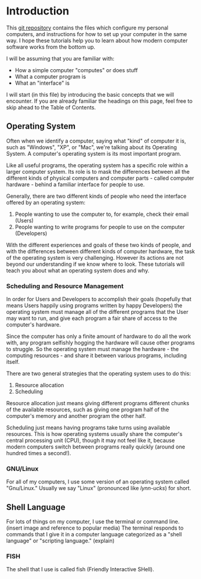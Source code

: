 # Introduction

This [git repository][about git repos - freecodecamp.org] contains the files which configure my personal computers, and instructions for how to set up your computer in the same way. I hope these tutorials help you to learn about how modern computer software works from the bottom up.

I will be assuming that you are familiar with:

- How a simple computer "computes" or does stuff
- What a computer program is
- What an "interface" is

I will start (in this file) by introducing the basic concepts that we will encounter. If you are already familiar the headings on this page, feel free to skip ahead to the Table of Contents.

## Operating System
Often when we identify a computer, saying what "kind" of computer it is, such as "Windows", "XP", or "Mac", we're talking about its Operating System. A computer's operating system is its most important program.

Like all useful programs, the operating system has a specific role within a larger computer system. Its role is to mask the differences between all the different kinds of physical computers and computer parts - called computer hardware - behind a familiar interface for people to use.

Generally, there are two different kinds of people who need the interface offered by an operating system:

1. People wanting to use the computer to, for example, check their email (Users)
2. People wanting to write programs for people to use on the computer (Developers)

With the different experiences and goals of these two kinds of people, and with the differences between different kinds of computer hardware, the task of the operating system is very challenging. However its actions are not beyond our understanding if we know where to look. These tutorials will teach you about what an operating system does and why.

### Scheduling and Resource Management

In order for Users and Developers to accomplish their goals (hopefully that means Users happily using programs written by happy Developers) the operating system must manage all of the different programs that the User may want to run, and give each program a fair share of access to the computer's hardware.

Since the computer has only a finite amount of hardware to do all the work with, any program selfishly hogging the hardware will cause other programs to struggle. So the operating system must manage the hardware - the computing resources - and share it between various programs, including itself.

There are two general strategies that the operating system uses to do this:

1. Resource allocation
2. Scheduling

Resource allocation just means giving different programs different chunks of the available resources, such as giving one program half of the computer's memory and another program the other half.

Scheduling just means having programs take turns using available resources. This is how operating systems usually share the computer's central processing unit (CPU), though it may not feel like it, because modern computers switch between programs really quickly (around one hundred times a second!).

### GNU/Linux

For all of my computers, I use some version of an operating system called "Gnu/Linux." Usually we say "Linux" (pronounced like *lynn-ucks*) for short.

## Shell Language

For lots of things on my computer, I use the terminal or command line. (insert image and reference to popular media) The terminal responds to commands that I give it in a computer language categorized as a "shell language" or "scripting language." (explain)

### FISH

The shell that I use is called fish (Friendly Interactive SHell).



[about git repos - freecodecamp.org]: https://web.archive.org/web/20190703165911/https://www.freecodecamp.org/news/what-is-git-and-how-to-use-it-c341b049ae61/
